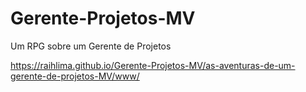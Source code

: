 # Gerente-Projetos-MV
 Um RPG sobre um Gerente de Projetos

https://raihlima.github.io/Gerente-Projetos-MV/as-aventuras-de-um-gerente-de-projetos-MV/www/
